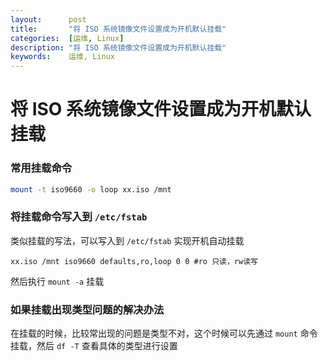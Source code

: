 ```yaml
---
layout:      post
title:       "将 ISO 系统镜像文件设置成为开机默认挂载"
categories:  [运维, Linux]
description: "将 ISO 系统镜像文件设置成为开机默认挂载"
keywords:    运维, Linux
---
```


# 将 ISO 系统镜像文件设置成为开机默认挂载

### 常用挂载命令

```sh
mount -t iso9660 -o loop xx.iso /mnt
```

### 将挂载命令写入到 `/etc/fstab`

类似挂载的写法，可以写入到 `/etc/fstab` 实现开机自动挂载

```
xx.iso /mnt iso9660 defaults,ro,loop 0 0 #ro 只读，rw读写
```

然后执行 `mount -a` 挂载

### 如果挂载出现类型问题的解决办法

在挂载的时候，比较常出现的问题是类型不对，这个时候可以先通过 `mount` 命令挂载，然后 `df -T` 查看具体的类型进行设置



